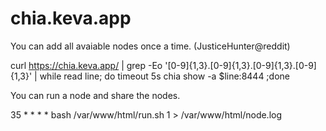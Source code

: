 # chia.keva.app


You can add all avaiable nodes once a time. (JusticeHunter@reddit)

curl https://chia.keva.app/ | grep -Eo '[0-9]{1,3}\.[0-9]{1,3}\.[0-9]{1,3}\.[0-9]{1,3}' | while read line; do timeout 5s chia show -a $line:8444 ;done

You can run a node and share the nodes.

35 * * * * bash /var/www/html/run.sh 1 > /var/www/html/node.log
